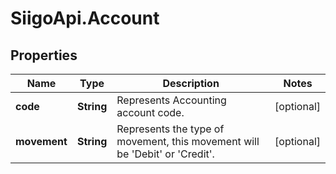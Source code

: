 # SiigoApi.Account

## Properties

Name | Type | Description | Notes
------------ | ------------- | ------------- | -------------
**code** | **String** | Represents Accounting account code. | [optional] 
**movement** | **String** | Represents the type of movement, this movement will be &#39;Debit&#39; or &#39;Credit&#39;. | [optional] 



